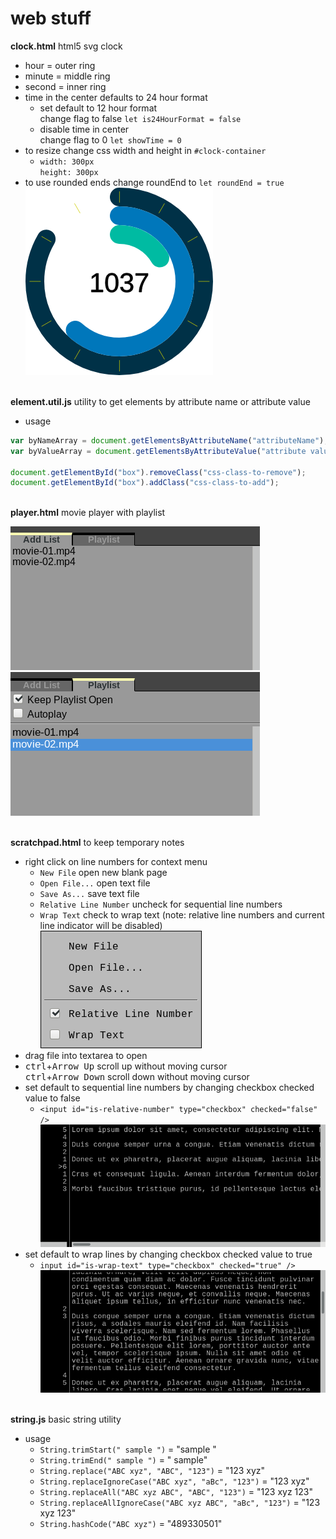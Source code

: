 # web stuff

**clock.html** html5 svg clock
* hour = outer ring
* minute = middle ring
* second = inner ring
* time in the center defaults to 24 hour format
  * set default to 12 hour format\
change flag to false `let is24HourFormat = false`
  * disable time in center\
change flag to 0 `let showTime = 0`
* to resize change css width and height in `#clock-container`
  * `width: 300px`\
`height: 300px`
* to use rounded ends change roundEnd to `let roundEnd = true`\
![Clock Screenshot](screenshot/clock-screenshot-01.png?raw=true "SVG animated clock")

\
**element.util.js** utility to get elements by attribute name or attribute value
* usage
```javascript
var byNameArray = document.getElementsByAttributeName("attributeName");
var byValueArray = document.getElementsByAttributeValue("attribute value");

document.getElementById("box").removeClass("css-class-to-remove");
document.getElementById("box").addClass("css-class-to-add");
```

\
**player.html** movie player with playlist

![Movie Player](screenshot/player-screenshot-01.png?raw=true "Add Movies")
![Movie Player](screenshot/player-screenshot-02.png?raw=true "Click to Play")

\
**scratchpad.html** to keep temporary notes
* right click on line numbers for context menu
  * `New File` open new blank page
  * `Open File...` open text file
  * `Save As...` save text file
  * `Relative Line Number` uncheck for sequential line numbers
  * `Wrap Text` check to wrap text (note: relative line numbers and current line indicator will be disabled)
![Scratchpad](screenshot/scratchpad-screenshot-01.png?raw=true "Right Click Menu")
* drag file into textarea to open
* <kbd>ctrl</kbd>+<kbd>Arrow Up</kbd> scroll up without moving cursor\
<kbd>ctrl</kbd>+<kbd>Arrow Down</kbd> scroll down without moving cursor
* set default to sequential line numbers by changing checkbox checked value to false
  * `<input id="is-relative-number" type="checkbox" checked="false" />`
![Scratchpad](screenshot/scratchpad-screenshot-02.png?raw=true "Relative Line Number")
* set default to wrap lines by changing checkbox checked value to true
  * `input id="is-wrap-text" type="checkbox" checked="true" />`
![Scratchpad](screenshot/scratchpad-screenshot-03.png?raw=true "Wrapped Text")

\
**string.js** basic string utility
* usage
  * `String.trimStart(" sample ")` = "sample "
  * `String.trimEnd(" sample ")` = " sample"
  * `String.replace("ABC xyz", "ABC", "123")` = "123 xyz"
  * `String.replaceIgnoreCase("ABC xyz", "aBc", "123")` = "123 xyz"
  * `String.replaceAll("ABC xyz ABC", "ABC", "123")` = "123 xyz 123"
  * `String.replaceAllIgnoreCase("ABC xyz ABC", "aBc", "123")` = "123 xyz 123"
  * `String.hashCode("ABC xyz")`  = "489330501"
